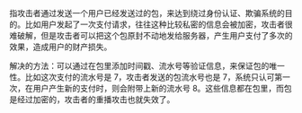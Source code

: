 指攻击者通过发送一个用户已经发送过的包，来达到绕过身份认证、欺骗系统的目的。比如用户发起了一次支付请求，往往这种比较私密的信息会被加密，攻击者很难破解，但是攻击者可以把这个包原封不动地发给服务器，产生用户支付了多次的效果，造成用户的财产损失。

解决的方法：可以通过在包里添加时间戳、流水号等验证信息，来保证包的唯一性。比如这次支付的流水号是 7，攻击者发送的包流水号也是 7，系统只认可第一次，在用户产生新的支付时，则会附带上新的流水号 8。这些信息都在包里，而包是经过加密的，攻击者的重播攻击也就失效了。